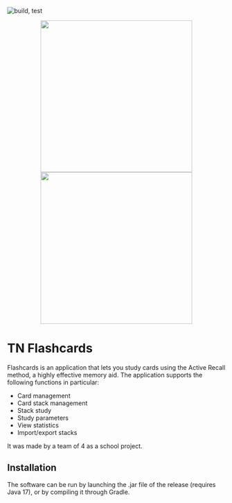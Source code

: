 ![build, test](https://github.com/baldraven/Flashcards/actions/workflows/gradle.yml/badge.svg)


<p align="center">
  <img src="https://i.imgur.com/Iw8D3JF.jpg" height="350" />
  <img src="https://i.imgur.com/ZUX9XRb.jpg" height="350" />
</p>

# TN Flashcards

Flashcards is an application that lets you study cards using the Active Recall method, a highly effective memory aid. The application supports the following functions in particular:
- Card management
- Card stack management
- Stack study
- Study parameters
- View statistics
- Import/export stacks

It was made by a team of 4 as a school project.

## Installation

The software can be run by launching the .jar file of the release (requires Java 17), or by compiling it through Gradle.